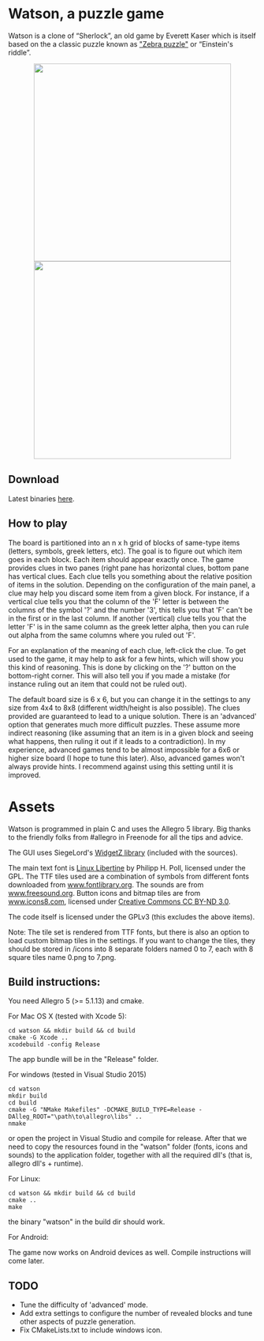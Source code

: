 # Watson, a puzzle game

Watson is a clone of “Sherlock”, an old game by Everett Kaser which is itself based on the a classic puzzle known as ["Zebra puzzle"](https://en.wikipedia.org/wiki/Zebra_Puzzle) or “Einstein's riddle”.

<p align="center">
<img src="screenshots/watson-screenshot-1.png" width="400" />  <img src="screenshots/watson-screenshot-2.png" width="400"/>
</p>

## Download 
Latest binaries [here](https://github.com/koro-xx/Watson/releases).

## How to play

The board is partitioned into an n x h grid of blocks of same-type items (letters, symbols, greek letters, etc). The goal is to figure out which item goes in each block. Each item should appear exactly once. The game provides clues in two panes (right pane has horizontal clues, bottom pane has vertical clues. Each clue tells you something about the relative position of items in the solution. Depending on the configuration of the main panel, a clue may help you discard some item from a given block. For instance, if a vertical clue tells you that the column of the 'F' letter is between the columns of the symbol '?' and the number '3', this tells you that 'F' can't be in the first or in the last column. If another (vertical) clue tells you that the letter 'F' is in the same column as the greek letter alpha, then you can rule out alpha from the same columns where you ruled out 'F'.

For an explanation of the meaning of each clue, left-click the clue. To get used to the game, it may help to ask for a few hints, which will show you this kind of reasoning. This is done by clicking on the '?' button on the bottom-right corner. 
This will also tell you if you made a mistake (for instance ruling out an item that could not be ruled out).

The default board size is 6 x 6, but you can change it in the settings to any size from 4x4 to 8x8 (different width/height is also possible). The clues provided are guaranteed to lead to a unique solution. There is an 'advanced' option that generates much more difficult puzzles. These assume more indirect reasoning (like assuming that an item is in a given block and seeing what happens, then ruling it out if it leads to a contradiction). In my experience, advanced games tend to be almost impossible for a 6x6 or higher size board (I hope to tune this later). Also, advanced games won't always provide hints. I recommend against using this setting until it is improved.

# Assets

Watson is programmed in plain C and uses the Allegro 5 library. Big thanks to the friendly folks from #allegro in Freenode for all the tips and advice.

The GUI uses SiegeLord's [WidgetZ library](https://github.com/SiegeLord/WidgetZ) (included with the sources).

The main text font is [Linux Libertine](http://linuxlibertine.sf.net/) by Philipp H. Poll, licensed under the GPL. The TTF tiles used are a combination of symbols from different fonts downloaded from www.fontlibrary.org.
The sounds are from www.freesound.org. Button icons and bitmap tiles are from www.icons8.com, licensed under [Creative Commons CC BY-ND 3.0](https://creativecommons.org/licenses/by-nd/3.0/).

The code itself is licensed under the GPLv3 (this excludes the above items).

Note: The tile set is rendered from TTF fonts, but there is also an option to load custom bitmap tiles in the settings. If you want to change the tiles, they should be stored in <APPDIR>/icons into 8 separate folders named 0 to 7, each with 8 square tiles name 0.png to 7.png. 

## Build instructions:

You need Allegro 5 (>= 5.1.13) and cmake.

For Mac OS X (tested with Xcode 5):

	cd watson && mkdir build && cd build
	cmake -G Xcode ..
	xcodebuild -config Release

The app bundle will be in the "Release" folder.

For windows (tested in Visual Studio 2015)

	cd watson
	mkdir build
	cd build
	cmake -G "NMake Makefiles" -DCMAKE_BUILD_TYPE=Release -DAlleg_ROOT="\path\to\allegro\libs" .. 
	nmake

or open the project in Visual Studio and compile for release. After that we need to copy the resources found in the "watson" folder (fonts, icons and sounds) to the application folder, together with all the required dll's (that is, allegro dll's + runtime). 

For Linux: 

	cd watson && mkdir build && cd build
	cmake ..
	make

the binary "watson" in the build dir should work.
	
For Android: 

The game now works on Android devices as well. Compile instructions will come later.

## TODO

- Tune the difficulty of 'advanced' mode. 
- Add extra settings to configure the number of revealed blocks and tune other aspects of puzzle generation.
- Fix CMakeLists.txt to include windows icon.

